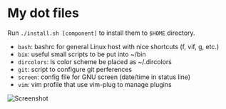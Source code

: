 My dot files
============

Run `./install.sh [component]` to install them to `$HOME` directory.

- `bash`: bashrc for general Linux host with nice shortcuts (f, vif, g, etc.)
- `bin`: useful small scripts to be put into ~/bin
- `dircolors`: ls color scheme be placed as ~/.dircolors
- `git`: script to configure git perferences
- `screen`: config file for GNU screen (date/time in status line)
- `vim`: vim profile that use vim-plug to manage plugins

![Screenshot](https://raw.github.com/ymattw/profiles/gh-pages/img/profiles.png)
